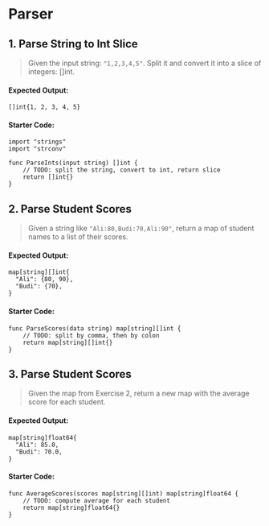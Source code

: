 # Parser

## 1. Parse String to Int Slice
> Given the input string: `"1,2,3,4,5"`. Split it and convert it into a slice of integers: []int.

#### Expected Output:
```
[]int{1, 2, 3, 4, 5}
```

#### Starter Code:
```
import "strings"
import "strconv"

func ParseInts(input string) []int {
	// TODO: split the string, convert to int, return slice
	return []int{}
}
```

## 2. Parse Student Scores
> Given a string like `"Ali:80,Budi:70,Ali:90"`,
> return a map of student names to a list of their scores.

#### Expected Output:
```
map[string][]int{
  "Ali": {80, 90},
  "Budi": {70},
}
```

#### Starter Code:
```
func ParseScores(data string) map[string][]int {
	// TODO: split by comma, then by colon
	return map[string][]int{}
}
```

## 3. Parse Student Scores
> Given the map from Exercise 2, return a new map with the average score for each student.

#### Expected Output:
```
map[string]float64{
  "Ali": 85.0,
  "Budi": 70.0,
}
```

#### Starter Code:
```
func AverageScores(scores map[string][]int) map[string]float64 {
	// TODO: compute average for each student
	return map[string]float64{}
}
```